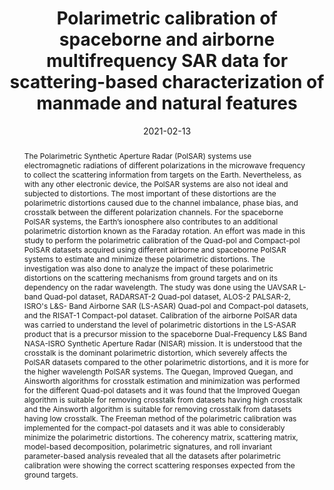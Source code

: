 ---
title: "Polarimetric calibration of spaceborne and airborne multifrequency SAR data for scattering-based characterization of manmade and natural features"
authors:
- Shashi Kumar
- Arun Babu
- Shefali Agrawal
- admin
- Shashwat Shukla
- Abhisek Maiti
date: "2021-02-13"
doi: "10.1016/j.asr.2021.02.023"


# Publication type.
# Legend: 0 = Uncategorized; 1 = Conference paper; 2 = Journal article;
# 3 = Preprint / Working Paper; 4 = Report; 5 = Book; 6 = Book section;
# 7 = Thesis; 8 = Patent
publication_types: ["2"]

# Publication name and optional abbreviated publication name.
publication: "Advances in Space Research"
publication_short: "Elsevier"

abstract: The Polarimetric Synthetic Aperture Radar (PolSAR) systems use electromagnetic radiations of different polarizations in the microwave frequency to collect the scattering information from targets on the Earth. Nevertheless, as with any other electronic device, the PolSAR systems are also not ideal and subjected to distortions. The most important of these distortions are the polarimetric distortions caused due to the channel imbalance, phase bias, and crosstalk between the different polarization channels. For the spaceborne PolSAR systems, the Earth’s ionosphere also contributes to an additional polarimetric distortion known as the Faraday rotation. An effort was made in this study to perform the polarimetric calibration of the Quad-pol and Compact-pol PolSAR datasets acquired using different airborne and spaceborne PolSAR systems to estimate and minimize these polarimetric distortions. The investigation was also done to analyze the impact of these polarimetric distortions on the scattering mechanisms from ground targets and on its dependency on the radar wavelength. The study was done using the UAVSAR L-band Quad-pol dataset, RADARSAT-2 Quad-pol dataset, ALOS-2 PALSAR-2, ISRO's L&S- Band Airborne SAR (LS-ASAR) Quad-pol and Compact-pol datasets, and the RISAT-1 Compact-pol dataset. Calibration of the airborne PolSAR data was carried to understand the level of polarimetric distortions in the LS-ASAR product that is a precursor mission to the spaceborne Dual-Frequency L&S Band NASA-ISRO Synthetic Aperture Radar (NISAR) mission. It is understood that the crosstalk is the dominant polarimetric distortion, which severely affects the PolSAR datasets compared to the other polarimetric distortions, and it is more for the higher wavelength PolSAR systems. The Quegan, Improved Quegan, and Ainsworth algorithms for crosstalk estimation and minimization was performed for the different Quad-pol datasets and it was found that the Improved Quegan algorithm is suitable for removing crosstalk from datasets having high crosstalk and the Ainsworth algorithm is suitable for removing crosstalk from datasets having low crosstalk. The Freeman method of the polarimetric calibration was implemented for the compact-pol datasets and it was able to considerably minimize the polarimetric distortions. The coherency matrix, scattering matrix, model-based decomposition, polarimetric signatures, and roll invariant parameter-based analysis revealed that all the datasets after polarimetric calibration were showing the correct scattering responses expected from the ground targets.


featured: false

# links: ""
# name: ""
# url: ""
url_pdf: '[Polarimetric calibration of spaceborne and airborne multifrequency SAR data for scattering-based characterization of manmade and natural features](https://ris.utwente.nl/ws/portalfiles/portal/279236473/1_s2.0_S0273117721001526_main.pdf)'
url_code: ''
url_dataset: ''
url_poster: ''
url_project: ''
url_slides: ''
url_source: ''
url_video: ''

projects: [SAR]
---